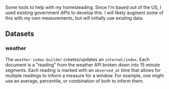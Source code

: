 Some tools to help with my homesteading. Since I'm based out of the US, I used existing government APIs to develop this.
I will likely augment some of this with my own measurements, but will initially use existing data.

## Datasets

### weather

The `weather-index-builder` creates/updates an `internal/index`. Each document is a "reading" from the weather API 
broken down into 15 minute segments. Each reading is marked with an `observed_at` time that allows for multiple readings 
to inform a measure for a window. For example, one might use an average, percentile, or combination of both to inform 
them.

[badger]: https://dgraph.io/docs/badger/
[Grafana]: https://grafana.com/oss/grafana/
[SimpleJSON]: https://grafana.com/grafana/plugins/simpod-json-datasource/
